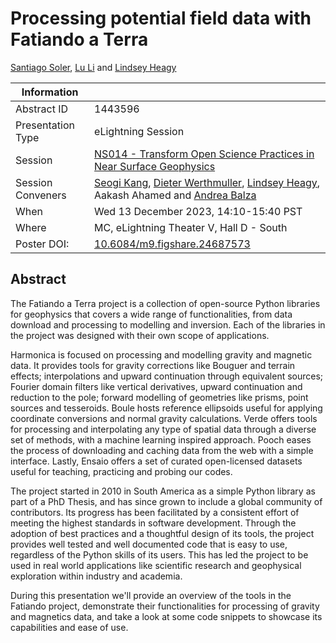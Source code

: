 # Processing potential field data with Fatiando a Terra

[Santiago Soler][santisoler], [Lu Li][lu] and [Lindsey Heagy][lindsey]

| **Information** | |
|---|---|
| Abstract ID | 1443596 |
| Presentation Type | eLightning Session |
| Session | [NS014 - Transform Open Science Practices in Near Surface Geophysics][ns014] |
| Session Conveners | [Seogi Kang][seogi], [Dieter Werthmuller][dieter], [Lindsey Heagy][lindsey], Aakash Ahamed and [Andrea Balza][andrea] |
| When | Wed 13 December 2023, 14:10-15:40 PST |
| Where | MC, eLightning Theater V, Hall D - South |
| Poster DOI: | [10.6084/m9.figshare.24687573](https://doi.org/10.6084/m9.figshare.24687573) |


## Abstract

The Fatiando a Terra project is a collection of open-source Python libraries
for geophysics that covers a wide range of functionalities, from data download
and processing to modelling and inversion. Each of the libraries in the project
was designed with their own scope of applications.

Harmonica is focused on processing and modelling gravity and magnetic data. It
provides tools for gravity corrections like Bouguer and terrain effects;
interpolations and upward continuation through equivalent sources; Fourier
domain filters like vertical derivatives, upward continuation and reduction to
the pole; forward modelling of geometries like prisms, point sources and
tesseroids. Boule hosts reference ellipsoids useful for applying coordinate
conversions and normal gravity calculations. Verde offers tools for processing
and interpolating any type of spatial data through a diverse set of methods,
with a machine learning inspired approach. Pooch eases the process of
downloading and caching data from the web with a simple interface. Lastly,
Ensaio offers a set of curated open-licensed datasets useful for teaching,
practicing and probing our codes.

The project started in 2010 in South America as a simple Python library as part
of a PhD Thesis, and has since grown to include a global community of
contributors. Its progress has been facilitated by a consistent effort of
meeting the highest standards in software development. Through the adoption of
best practices and a thoughtful design of its tools, the project provides well
tested and well documented code that is easy to use, regardless of the Python
skills of its users. This has led the project to be used in real world
applications like scientific research and geophysical exploration within
industry and academia.

During this presentation we'll provide an overview of the tools in the Fatiando
project, demonstrate their functionalities for processing of gravity and
magnetics data, and take a look at some code snippets to showcase its
capabilities and ease of use.


[santisoler]: https://www.santisoler.com
[lindsey]: https://lindseyjh.ca
[lu]: https://github.com/LL-Geo
[ns014]: https://agu.confex.com/agu/fm23/prelim.cgi/Session/192206
[seogi]: https://sgkang.github.io
[dieter]: https://werthmuller.org
[andrea]: https://www.andreabalza.com
